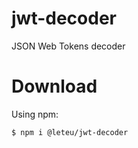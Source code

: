 # jwt-decoder
JSON Web Tokens decoder

# Download
Using npm:
```shell
$ npm i @leteu/jwt-decoder
```